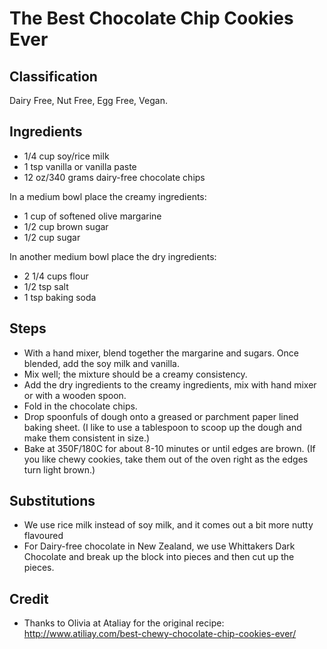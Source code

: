 # The Best Chocolate Chip Cookies Ever

## Classification
Dairy Free, Nut Free, Egg Free, Vegan.


## Ingredients
- 1/4 cup soy/rice milk
- 1 tsp vanilla or vanilla paste
- 12 oz/340 grams dairy-free chocolate chips

In a medium bowl place the creamy ingredients:
- 1 cup of softened olive margarine
- 1/2 cup brown sugar
- 1/2 cup sugar

In another medium bowl place the dry ingredients:
- 2 1/4 cups flour
- 1/2 tsp salt
- 1 tsp baking soda

## Steps
- With a hand mixer, blend together the margarine and sugars. Once blended, add the soy
milk and vanilla.
- Mix well; the mixture should be a creamy consistency.
- Add the dry ingredients to the creamy ingredients, mix with hand mixer or with a wooden
spoon.
- Fold in the chocolate chips.
- Drop spoonfuls of dough onto a greased or parchment paper lined baking sheet. (I like to use a tablespoon to scoop up the dough and make them consistent in size.)
- Bake at 350F/180C for about 8-10 minutes or until edges are brown. (If you like chewy cookies, take them out of the oven right as the edges turn light brown.)

## Substitutions

- We use rice milk instead of soy milk, and it comes out a bit more nutty flavoured
- For Dairy-free chocolate in New Zealand, we use Whittakers Dark Chocolate and break up the block into pieces and then cut up the pieces.

## Credit

- Thanks to Olivia at Ataliay for the original recipe: http://www.atiliay.com/best-chewy-chocolate-chip-cookies-ever/

